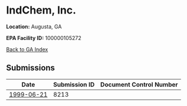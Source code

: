 # IndChem, Inc.

**Location:** Augusta, GA

**EPA Facility ID:** 100000105272

[Back to GA Index](../../index.md)

## Submissions

| Date | Submission ID | Document Control Number |
|------|--------------|-------------------------|
| [1999-06-21](submissions/8213.md) | 8213 |  |
